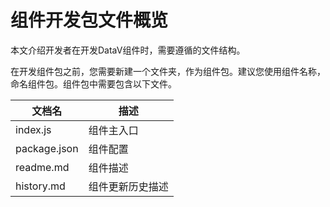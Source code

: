 # 组件开发包文件概览

本文介绍开发者在开发DataV组件时，需要遵循的文件结构。

在开发组件包之前，您需要新建一个文件夹，作为组件包。建议您使用组件名称，命名组件包。组件包中需要包含以下文件。

|文档名|描述|
|---|--|
|index.js|组件主入口|
|package.json|组件配置|
|readme.md|组件描述|
|history.md|组件更新历史描述|


